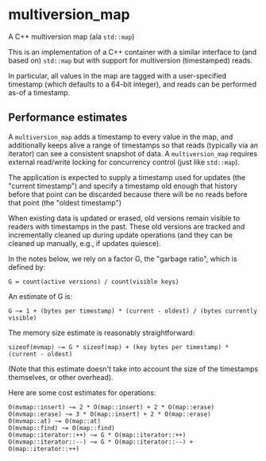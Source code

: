 # multiversion_map
A C++ multiversion map (ala `std::map`)

This is an implementation of a C++ container with a similar interface to
(and based on) `std::map` but with support for multiversion (timestamped)
reads.

In particular, all values in the map are tagged with a user-specified
timestamp (which defaults to a 64-bit integer), and reads can be performed
as-of a timestamp.

## Performance estimates

A `multiversion_map` adds a timestamp to every value in the map, and
additionally keeps alive a range of timestamps so that reads (typically via
an iterator) can see a consistent snapshot of data.  A `multiversion_map`
requires external read/write locking for concurrency control (just like
`std::map`).

The application is expected to supply a timestamp used for updates (the
"current timestamp") and specify a timestamp old enough that history before
that point can be discarded because there will be no reads before that
point (the "oldest timestamp")

When existing data is updated or erased, old versions remain visible to
readers with timestamps in the past.  These old versions are tracked and
incrementally cleaned up during update operations (and they can be cleaned
up manually, e.g., if updates quiesce).

In the notes below, we rely on a factor G, the "garbage ratio", which is
defined by:
```
G = count(active versions) / count(visible keys)
```

An estimate of G is:
```
G ~= 1 + (bytes per timestamp) * (current - oldest) / (bytes currently visible)
```

The memory size estimate is reasonably straightforward:
```
sizeof(mvmap) ~= G * sizeof(map) + (key bytes per timestamp) *  (current - oldest)
```

(Note that this estimate doesn't take into account the size of the timestamps themselves, or other overhead).

Here are some cost estimates for operations:

```
O(mvmap::insert) ~= 2 * O(map::insert) + 2 * O(map::erase)
O(mvmap::erase) ~= 3 * O(map::insert) + 2 * O(map::erase)
O(mvmap::at) ~= O(map::at)
O(mvmap::find) ~= O(map::find)
O(mvmap::iterator::++) ~= G * O(map::iterator::++)
O(mvmap::iterator::--) ~= G * O(map::iterator::--) + O(map::iterator::++)
```
